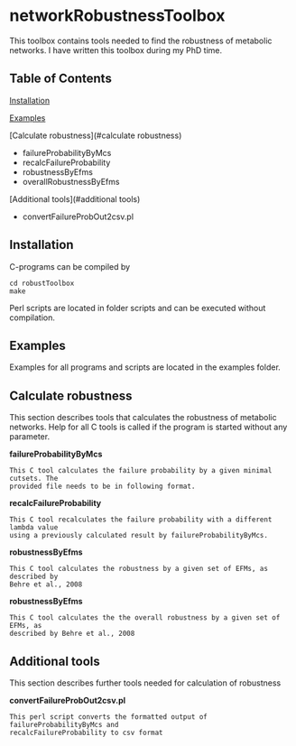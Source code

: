 # networkRobustnessToolbox

This toolbox contains tools needed to find the robustness of metabolic
networks. I have written this toolbox during my PhD time. 

## Table of Contents

[Installation](#Installation)

[Examples](#Examples)

[Calculate robustness](#calculate robustness)

* failureProbabilityByMcs
* recalcFailureProbability
* robustnessByEfms
* overallRobustnessByEfms

[Additional tools](#additional tools)

* convertFailureProbOut2csv.pl 

## <a name="Installation"></a>Installation

C-programs can be compiled by 

```
cd robustToolbox
make
```

Perl scripts are located in folder scripts and can be executed without
compilation.

## <a name="Examples"></a>Examples

Examples for all programs and scripts are located in the examples folder.

## <a name="calculate robustness"></a>Calculate robustness

This section describes tools that calculates the robustness of metabolic
networks. Help for all C tools is called if the program is started without any
parameter.

**failureProbabilityByMcs**

```
This C tool calculates the failure probability by a given minimal cutsets. The
provided file needs to be in following format.
```

**recalcFailureProbability**

```
This C tool recalculates the failure probability with a different lambda value
using a previously calculated result by failureProbabilityByMcs.
```

**robustnessByEfms**

```
This C tool calculates the robustness by a given set of EFMs, as described by
Behre et al., 2008
```

**robustnessByEfms**

```
This C tool calculates the the overall robustness by a given set of EFMs, as
described by Behre et al., 2008
```

## <a name="additional tools"></a>Additional tools

This section describes further tools needed for calculation of robustness

**convertFailureProbOut2csv.pl**

```
This perl script converts the formatted output of failureProbabilityByMcs and
recalcFailureProbability to csv format
```
